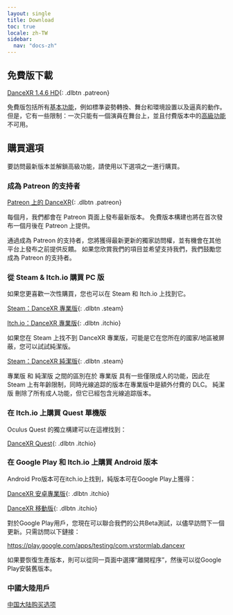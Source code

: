 ```yaml
---
layout: single
title: Download
toc: true
locale: zh-TW
sidebar:
  nav: "docs-zh"
---
```


## 免費版下載

[DanceXR 1.4.6 HD](https://www.patreon.com/file?h=85423487&i=15211815){: .dlbtn .patreon}

免費版包括所有[基本功能](basic_features.md)，例如標準姿勢轉換、舞台和環境設置以及逼真的動作。 但是，它有一些限制：一次只能有一個演員在舞台上，並且付費版本中的[高級功能](pro_features.md) 不可用。

## 購買選項
要訪問最新版本並解鎖高級功能，請使用以下選項之一進行購買。

### 成為 Patreon 的支持者

[Patreon 上的 DanceXR](https://www.patreon.com/dvvr){: .dlbtn .patreon}

每個月，我們都會在 Patreon 頁面上發布最新版本。 免費版本構建也將在首次發布一個月後在 Patreon 上提供。

通過成為 Patreon 的支持者，您將獲得最新更新的獨家訪問權，並有機會在其他平台上發布之前提供反饋。 如果您欣賞我們的項目並希望支持我們，我們鼓勵您成為 Patreon 的支持者。


### 從 Steam & Itch.io 購買 PC 版

如果您更喜歡一次性購買，您也可以在 Steam 和 Itch.io 上找到它。

[Steam：DanceXR 專業版](https://store.steampowered.com/app/1905510/DanceXR/){: .dlbtn .steam}

[Itch.io：DanceXR 專業版](https://stormlab.itch.io/dvvr){: .dlbtn .itchio}

如果您在 Steam 上找不到 DanceXR 專業版，可能是它在您所在的國家/地區被屏蔽，您可以試試純潔版。

[Steam：DanceXR 純潔版](https://store.steampowered.com/app/2193970/DanceXR_Pure/){: .dlbtn .steam}

專業版 和 純潔版 之間的區別在於 專業版 具有一些僅限成人的功能，因此在 Steam 上有年齡限制，同時光線追踪的版本在專業版中是額外付費的 DLC。 純潔版 刪除了所有成人功能，但它已經包含光線追踪版本。


### 在 Itch.io 上購買 Quest 單機版

Oculus Quest 的獨立構建可以在這裡找到：

[DanceXR Quest](https://stormlab.itch.io/dancexr-quest){: .dlbtn .itchio}


### 在 Google Play 和 Itch.io 上購買 Android 版本

Android Pro版本可在itch.io上找到，純版本可在Google Play上獲得：

[DanceXR 安卓專業版](https://stormlab.itch.io/dancexr-android){: .dlbtn .itchio}

[DanceXR 移動版](https://play.google.com/store/apps/details?id=com.vrstormlab.dancexr){: .dlbtn .itchio}

對於Google Play用戶，您現在可以聯合我們的公共Beta測試，以儘早訪問下一個更新。只需訪問以下鏈接：

https://play.google.com/apps/testing/com.vrstormlab.dancexr

如果要恢復生產版本，則可以從同一頁面中選擇“離開程序”，然後可以從Google Play安裝舊版本。


### 中國大陸用戶

[中国大陆购买选项](purchase_prc.md)
